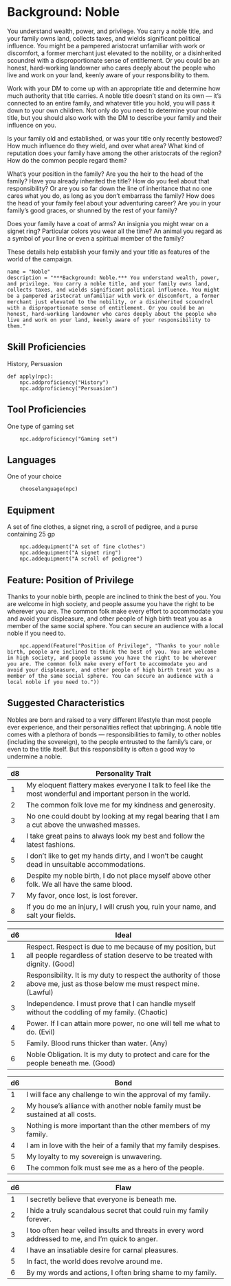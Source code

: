# Background: Noble
You understand wealth, power, and privilege. You carry a noble title, and your family owns land, collects taxes, and wields significant political influence. You might be a pampered aristocrat unfamiliar with work or discomfort, a former merchant just elevated to the nobility, or a disinherited scoundrel with a disproportionate sense of entitlement. Or you could be an honest, hard-working landowner who cares deeply about the people who live and work on your land, keenly aware of your responsibility to them.

Work with your DM to come up with an appropriate title and determine how much authority that title carries. A noble title doesn’t stand on its own — it’s connected to an entire family, and whatever title you hold, you will pass it down to your own children. Not only do you need to determine your noble title, but you should also work with the DM to describe your family and their influence on you.

Is your family old and established, or was your title only recently bestowed? How much influence do they wield, and over what area? What kind of reputation does your family have among the other aristocrats of the region? How do the common people regard them?

What’s your position in the family? Are you the heir to the head of the family? Have you already inherited the title? How do you feel about that responsibility? Or are you so far down the line of inheritance that no one cares what you do, as long as you don’t embarrass the family? How does the head of your family feel about your adventuring career? Are you in your family’s good graces, or shunned by the rest of your family?

Does your family have a coat of arms? An insignia you might wear on a signet ring? Particular colors you wear all the time? An animal you regard as a symbol of your line or even a spiritual member of the family?

These details help establish your family and your title as features of the world of the campaign.

```
name = "Noble"
description = "***Background: Noble.*** You understand wealth, power, and privilege. You carry a noble title, and your family owns land, collects taxes, and wields significant political influence. You might be a pampered aristocrat unfamiliar with work or discomfort, a former merchant just elevated to the nobility, or a disinherited scoundrel with a disproportionate sense of entitlement. Or you could be an honest, hard-working landowner who cares deeply about the people who live and work on your land, keenly aware of your responsibility to them."
```

## Skill Proficiencies
History, Persuasion

```
def apply(npc):
    npc.addproficiency("History")
    npc.addproficiency("Persuasion")
```

## Tool Proficiencies
One type of gaming set

```
    npc.addproficiency("Gaming set")
```

## Languages
One of your choice

```
    chooselanguage(npc)
```

## Equipment
A set of fine clothes, a signet ring, a scroll of pedigree, and a purse containing 25 gp

```
    npc.addequipment("A set of fine clothes")
    npc.addequipment("A signet ring")
    npc.addequipment("A scroll of pedigree")
```

## Feature: Position of Privilege
Thanks to your noble birth, people are inclined to think the best of you. You are welcome in high society, and people assume you have the right to be wherever you are. The common folk make every effort to accommodate you and avoid your displeasure, and other people of high birth treat you as a member of the same social sphere. You can secure an audience with a local noble if you need to.

```
    npc.append(Feature("Position of Privilege", "Thanks to your noble birth, people are inclined to think the best of you. You are welcome in high society, and people assume you have the right to be wherever you are. The common folk make every effort to accommodate you and avoid your displeasure, and other people of high birth treat you as a member of the same social sphere. You can secure an audience with a local noble if you need to."))
```

## Suggested Characteristics
Nobles are born and raised to a very different lifestyle than most people ever experience, and their personalities reflect that upbringing. A noble title comes with a plethora of bonds — responsibilities to family, to other nobles (including the sovereign), to the people entrusted to the family’s care, or even to the title itself. But this responsibility is often a good way to undermine a noble.

d8|Personality Trait
--|-----------------
1|My eloquent flattery makes everyone I talk to feel like the most wonderful and important person in the world.
2|The common folk love me for my kindness and generosity.
3|No one could doubt by looking at my regal bearing that I am a cut above the unwashed masses.
4|I take great pains to always look my best and follow the latest fashions.
5|I don’t like to get my hands dirty, and I won’t be caught dead in unsuitable accommodations.
6|Despite my noble birth, I do not place myself above other folk. We all have the same blood.
7|My favor, once lost, is lost forever.
8|If you do me an injury, I will crush you, ruin your name, and salt your fields.

d6|Ideal
--|-----------------
1|Respect. Respect is due to me because of my position, but all people regardless of station deserve to be treated with dignity. (Good)
2|Responsibility. It is my duty to respect the authority of those above me, just as those below me must respect mine. (Lawful)
3|Independence. I must prove that I can handle myself without the coddling of my family. (Chaotic)
4|Power. If I can attain more power, no one will tell me what to do. (Evil)
5|Family. Blood runs thicker than water. (Any)
6|Noble Obligation. It is my duty to protect and care for the people beneath me. (Good)

d6|Bond
--|-----------------
1|I will face any challenge to win the approval of my family.
2|My house’s alliance with another noble family must be sustained at all costs.
3|Nothing is more important than the other members of my family.
4|I am in love with the heir of a family that my family despises.
5|My loyalty to my sovereign is unwavering.
6|The common folk must see me as a hero of the people.

d6|Flaw
--|-----------------
1|I secretly believe that everyone is beneath me.
2|I hide a truly scandalous secret that could ruin my family forever.
3|I too often hear veiled insults and threats in every word addressed to me, and I’m quick to anger.
4|I have an insatiable desire for carnal pleasures.
5|In fact, the world does revolve around me.
6|By my words and actions, I often bring shame to my family.
